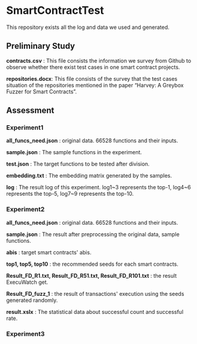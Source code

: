 # SmartContractTest

This repository exists all the log and data we used and generated.

## Preliminary Study

**contracts.csv** : This file consists the information we survey from Github to observe whether there exist test cases in one smart contract projects.

**repositories.docx**: This file consists of the survey that the test cases situation of the repositories mentioned in the paper “Harvey:  A Greybox Fuzzer for Smart Contracts”.

## Assessment

### Experiment1

**all_funcs_need.json** : original data. 66528 functions and their inputs.

**sample.json** : The sample functions in the experiment.

**test.json** : The target functions to be tested after division.

**embedding.txt** : The embedding matrix generated by the samples.

**log** : The result log of this experiment. log1\~3 represents the top-1, log4\~6 represents the top-5, log7\~9 represents the top-10.  

### Experiment2

**all_funcs_need.json** : original data. 66528 functions and their inputs.

**sample.json** : The result after preprocessing the original data, sample functions.

**abis** : target smart contracts' abis.

**top1, top5, top10** : the recommended seeds for each smart contracts.

**Result_FD_R1.txt, Result_FD_R51.txt, Result_FD_R101.txt** : the result ExecuWatch get.

**Result_FD_fuzz_1** : the result of transactions' execution using the seeds generated randomly.

**result.xslx** : The statistical data about successful count and successful rate.

### Experiment3

